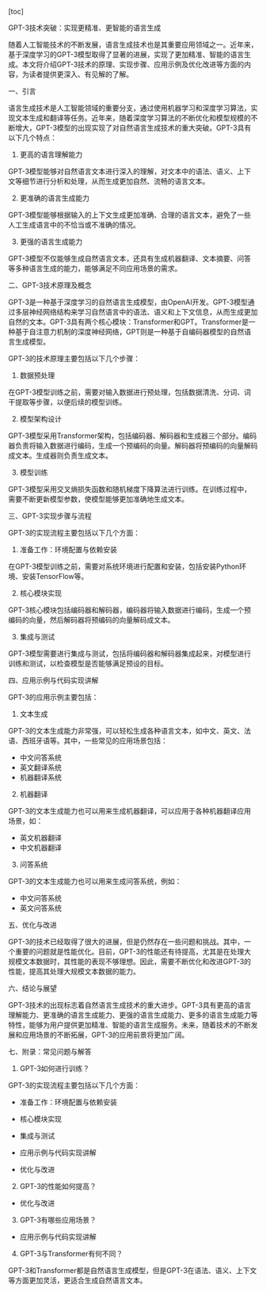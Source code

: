 
[toc]                    
                
                
GPT-3技术突破：实现更精准、更智能的语言生成

随着人工智能技术的不断发展，语言生成技术也是其重要应用领域之一。近年来，基于深度学习的GPT-3模型取得了显著的进展，实现了更加精准、智能的语言生成。本文将介绍GPT-3技术的原理、实现步骤、应用示例及优化改进等方面的内容，为读者提供更深入、有见解的了解。

一、引言

语言生成技术是人工智能领域的重要分支，通过使用机器学习和深度学习算法，实现文本生成和翻译等任务。近年来，随着深度学习算法的不断优化和模型规模的不断增大，GPT-3模型的出现实现了对自然语言生成技术的重大突破。GPT-3具有以下几个特点：

1. 更高的语言理解能力

GPT-3模型能够对自然语言文本进行深入的理解，对文本中的语法、语义、上下文等细节进行分析和处理，从而生成更加自然、流畅的语言文本。

2. 更准确的语言生成能力

GPT-3模型能够根据输入的上下文生成更加准确、合理的语言文本，避免了一些人工生成语言中的不恰当或不准确的情况。

3. 更强的语言生成能力

GPT-3模型不仅能够生成自然语言文本，还具有生成机器翻译、文本摘要、问答等多种语言生成的能力，能够满足不同应用场景的需求。

二、GPT-3技术原理及概念

GPT-3是一种基于深度学习的自然语言生成模型，由OpenAI开发。GPT-3模型通过多层神经网络结构来学习自然语言中的语法、语义和上下文信息，从而生成更加自然的文本。GPT-3具有两个核心模块：Transformer和GPT。Transformer是一种基于自注意力机制的深度神经网络，GPT则是一种基于自编码器模型的自然语言生成模型。

GPT-3的技术原理主要包括以下几个步骤：

1. 数据预处理

在GPT-3模型训练之前，需要对输入数据进行预处理，包括数据清洗、分词、词干提取等步骤，以便后续的模型训练。

2. 模型架构设计

GPT-3模型采用Transformer架构，包括编码器、解码器和生成器三个部分。编码器负责将输入数据进行编码，生成一个预编码的向量。解码器将预编码的向量解码成文本。生成器则负责生成文本。

3. 模型训练

GPT-3模型采用交叉熵损失函数和随机梯度下降算法进行训练。在训练过程中，需要不断更新模型参数，使模型能够更加准确地生成文本。

三、GPT-3实现步骤与流程

GPT-3的实现流程主要包括以下几个方面：

1. 准备工作：环境配置与依赖安装

在GPT-3模型训练之前，需要对系统环境进行配置和安装，包括安装Python环境、安装TensorFlow等。

2. 核心模块实现

GPT-3核心模块包括编码器和解码器，编码器将输入数据进行编码，生成一个预编码的向量，然后解码器将预编码的向量解码成文本。

3. 集成与测试

GPT-3模型需要进行集成与测试，包括将编码器和解码器集成起来，对模型进行训练和测试，以检查模型是否能够满足预设的目标。

四、应用示例与代码实现讲解

GPT-3的应用示例主要包括：

1. 文本生成

GPT-3的文本生成能力非常强，可以轻松生成各种语言文本，如中文、英文、法语、西班牙语等。其中，一些常见的应用场景包括：

- 中文问答系统
- 英文翻译系统
- 机器翻译系统

2. 机器翻译

GPT-3的文本生成能力也可以用来生成机器翻译，可以应用于各种机器翻译应用场景，如：

- 英文机器翻译
- 中文机器翻译

3. 问答系统

GPT-3的文本生成能力也可以用来生成问答系统，例如：

- 中文问答系统
- 英文问答系统

五、优化与改进

GPT-3的技术已经取得了很大的进展，但是仍然存在一些问题和挑战。其中，一个重要的问题就是性能优化。目前，GPT-3的性能还有待提高，尤其是在处理大规模文本数据时，其性能的表现不够理想。因此，需要不断优化和改进GPT-3的性能，提高其处理大规模文本数据的能力。

六、结论与展望

GPT-3技术的出现标志着自然语言生成技术的重大进步。GPT-3具有更高的语言理解能力、更准确的语言生成能力、更强的语言生成能力、更多的语言生成能力等特性，能够为用户提供更加精准、智能的语言生成服务。未来，随着技术的不断发展和应用场景的不断拓展，GPT-3的应用前景将更加广阔。

七、附录：常见问题与解答

1. GPT-3如何进行训练？

GPT-3的实现流程主要包括以下几个方面：

- 准备工作：环境配置与依赖安装
- 核心模块实现
- 集成与测试

- 应用示例与代码实现讲解

- 优化与改进

2. GPT-3的性能如何提高？

- 优化与改进

3. GPT-3有哪些应用场景？

- 应用示例与代码实现讲解

4. GPT-3与Transformer有何不同？

GPT-3和Transformer都是自然语言生成模型，但是GPT-3在语法、语义、上下文等方面更加灵活，更适合生成自然语言文本。

